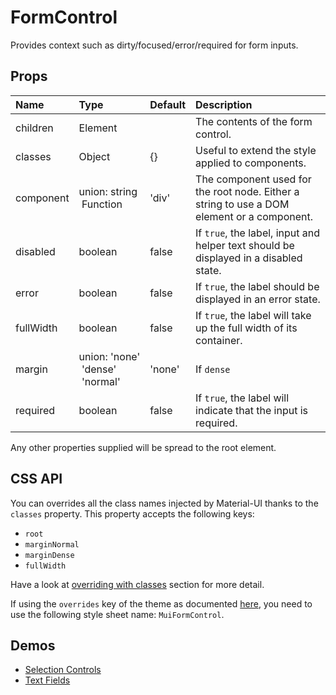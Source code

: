 <!--- This documentation is automatically generated, do not try to edit it. -->

# FormControl

Provides context such as dirty/focused/error/required for form inputs.

## Props
| Name | Type | Default | Description |
|:-----|:-----|:--------|:------------|
| children | Element |  | The contents of the form control. |
| classes | Object | {} | Useful to extend the style applied to components. |
| component | union:&nbsp;string<br>&nbsp;Function<br> | 'div' | The component used for the root node. Either a string to use a DOM element or a component. |
| disabled | boolean | false | If `true`, the label, input and helper text should be displayed in a disabled state. |
| error | boolean | false | If `true`, the label should be displayed in an error state. |
| fullWidth | boolean | false | If `true`, the label will take up the full width of its container. |
| margin | union:&nbsp;'none'<br>&nbsp;'dense'<br>&nbsp;'normal'<br> | 'none' | If `dense` | `normal`, will adjust vertical spacing of this and contained components. |
| required | boolean | false | If `true`, the label will indicate that the input is required. |

Any other properties supplied will be spread to the root element.

## CSS API

You can overrides all the class names injected by Material-UI thanks to the `classes` property.
This property accepts the following keys:
- `root`
- `marginNormal`
- `marginDense`
- `fullWidth`

Have a look at [overriding with classes](/customization/overrides#overriding-with-classes)
section for more detail.

If using the `overrides` key of the theme as documented
[here](/customization/themes#customizing-all-instances-of-a-component-type),
you need to use the following style sheet name: `MuiFormControl`.

## Demos

- [Selection Controls](/demos/selection-controls)
- [Text Fields](/demos/text-fields)


